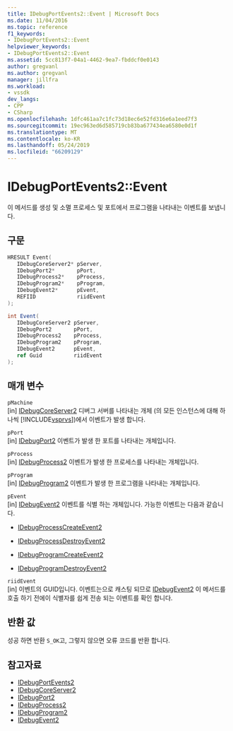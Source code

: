 ```yaml
---
title: IDebugPortEvents2::Event | Microsoft Docs
ms.date: 11/04/2016
ms.topic: reference
f1_keywords:
- IDebugPortEvents2::Event
helpviewer_keywords:
- IDebugPortEvents2::Event
ms.assetid: 5cc813f7-04a1-4462-9ea7-fbddcf0e0143
author: gregvanl
ms.author: gregvanl
manager: jillfra
ms.workload:
- vssdk
dev_langs:
- CPP
- CSharp
ms.openlocfilehash: 1dfc461aa7c1fc73d18ec6e52fd316e6a1eed7f3
ms.sourcegitcommit: 19ec963ed6d585719cb83ba677434ea6580e0d1f
ms.translationtype: MT
ms.contentlocale: ko-KR
ms.lasthandoff: 05/24/2019
ms.locfileid: "66209129"
---
```

# <a name="idebugportevents2event"></a>IDebugPortEvents2::Event
이 메서드를 생성 및 소멸 프로세스 및 포트에서 프로그램을 나타내는 이벤트를 보냅니다.

## <a name="syntax"></a>구문

```cpp
HRESULT Event(
   IDebugCoreServer2* pServer,
   IDebugPort2*       pPort,
   IDebugProcess2*    pProcess,
   IDebugProgram2*    pProgram,
   IDebugEvent2*      pEvent,
   REFIID             riidEvent
);
```

```csharp
int Event(
   IDebugCoreServer2 pServer,
   IDebugPort2       pPort,
   IDebugProcess2    pProcess,
   IDebugProgram2    pProgram,
   IDebugEvent2      pEvent,
   ref Guid          riidEvent
);
```

## <a name="parameters"></a>매개 변수
`pMachine`\
[in] [IDebugCoreServer2](../../../extensibility/debugger/reference/idebugcoreserver2.md) 디버그 서버를 나타내는 개체 (의 모든 인스턴스에 대해 하나씩 [!INCLUDE[vsprvs](../../../code-quality/includes/vsprvs_md.md)])에서 이벤트가 발생 합니다.

`pPort`\
[in] [IDebugPort2](../../../extensibility/debugger/reference/idebugport2.md) 이벤트가 발생 한 포트를 나타내는 개체입니다.

`pProcess`\
[in] [IDebugProcess2](../../../extensibility/debugger/reference/idebugprocess2.md) 이벤트가 발생 한 프로세스를 나타내는 개체입니다.

`pProgram`\
[in] [IDebugProgram2](../../../extensibility/debugger/reference/idebugprogram2.md) 이벤트가 발생 한 프로그램을 나타내는 개체입니다.

`pEvent`\
[in] [IDebugEvent2](../../../extensibility/debugger/reference/idebugevent2.md) 이벤트를 식별 하는 개체입니다. 가능한 이벤트는 다음과 같습니다.

- [IDebugProcessCreateEvent2](../../../extensibility/debugger/reference/idebugprocesscreateevent2.md)

- [IDebugProcessDestroyEvent2](../../../extensibility/debugger/reference/idebugprocessdestroyevent2.md)

- [IDebugProgramCreateEvent2](../../../extensibility/debugger/reference/idebugprogramcreateevent2.md)

- [IDebugProgramDestroyEvent2](../../../extensibility/debugger/reference/idebugprogramdestroyevent2.md)

`riidEvent`\
[in] 이벤트의 GUID입니다. 이벤트는으로 캐스팅 되므로 [IDebugEvent2](../../../extensibility/debugger/reference/idebugevent2.md) 이 메서드를 호출 하기 전에이 식별자를 쉽게 전송 되는 이벤트를 확인 합니다.

## <a name="return-value"></a>반환 값
 성공 하면 반환 `S_OK`고, 그렇지 않으면 오류 코드를 반환 합니다.

## <a name="see-also"></a>참고자료
- [IDebugPortEvents2](../../../extensibility/debugger/reference/idebugportevents2.md)
- [IDebugCoreServer2](../../../extensibility/debugger/reference/idebugcoreserver2.md)
- [IDebugPort2](../../../extensibility/debugger/reference/idebugport2.md)
- [IDebugProcess2](../../../extensibility/debugger/reference/idebugprocess2.md)
- [IDebugProgram2](../../../extensibility/debugger/reference/idebugprogram2.md)
- [IDebugEvent2](../../../extensibility/debugger/reference/idebugevent2.md)